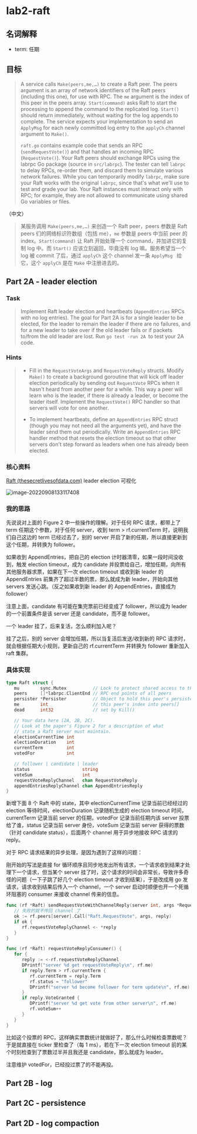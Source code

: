 # lab2-raft

## 名词解释

+ term: 任期

## 目标

> A service calls `Make(peers,me,…)` to create a Raft peer. The peers argument is an array of network identifiers of the Raft peers (including this one), for use with RPC. The `me` argument is the index of this peer in the peers array. `Start(command)` asks Raft to start the processing to append the command to the replicated log. `Start()` should return immediately, without waiting for the log appends to complete. The service expects your implementation to send an `ApplyMsg` for each newly committed log entry to the `applyCh` channel argument to `Make()`.
>
> `raft.go` contains example code that sends an RPC (`sendRequestVote()`) and that handles an incoming RPC (`RequestVote()`). Your Raft peers should exchange RPCs using the labrpc Go package (source in `src/labrpc`). The tester can tell `labrpc` to delay RPCs, re-order them, and discard them to simulate various network failures. While you can temporarily modify `labrpc`, make sure your Raft works with the original `labrpc`, since that's what we'll use to test and grade your lab. Your Raft instances must interact only with RPC; for example, they are not allowed to communicate using shared Go variables or files.

（中文）

> 某服务调用 `Make(peers,me,…)` 来创造一个 Raft peer，peers 参数是 Raft peers 们的网络标识符数组（包括 me），`me` 参数是 peers 中当前 peer 的 index。`Start(command)` 让 Raft 开始处理一个 command，并加进它的复制 log 中。而 `Start()` 应该立刻返回，毕竟没有 log 嘛。服务希望当一个 log 被 commit 了后，通过 `applyCh` 这个 channel 发一条 `ApplyMsg ` 给它，这个 `applyCh` 是在 `Make` 中注册进去的。

## Part 2A - leader election

### Task

> Implement Raft leader election and heartbeats (`AppendEntries` RPCs with no log entries). The goal for Part 2A is for a single leader to be elected, for the leader to remain the leader if there are no failures, and for a new leader to take over if the old leader fails or if packets to/from the old leader are lost. Run `go test -run 2A `to test your 2A code.

### Hints

> + Fill in the `RequestVoteArgs` and `RequestVoteReply` structs. Modify `Make()` to create a background goroutine that will kick off leader election periodically by sending out `RequestVote` RPCs when it hasn't heard from another peer for a while. This way a peer will learn who is the leader, if there is already a leader, or become the leader itself. Implement the `RequestVote()` RPC handler so that servers will vote for one another.
>
> + To implement heartbeats, define an `AppendEntries` RPC struct (though you may not need all the arguments yet), and have the leader send them out periodically. Write an `AppendEntries` RPC handler method that resets the election timeout so that other servers don't step forward as leaders when one has already been elected.

### 核心资料

[Raft (thesecretlivesofdata.com)](http://thesecretlivesofdata.com/raft/#election) leader election 可视化

![image-20220908133117408](https://beetpic.oss-cn-hangzhou.aliyuncs.com/img/image-20220908133117408.png)

### 我的思路

先说说对上面的 Figure 2 中一些操作的理解。对于任何 RPC 请求，都带上了 term 任期这个参数，对于任何 server，收到 term > rf.currentTerm 时，说明我们自己这边的 term 已经过去了，别的 server 开启了新的任期，所以直接更新到这个任期，并转换为 follower。

如果收到 AppendEntries，把自己的 election 计时器清零，如果一段时间没收到，触发 election timeout，成为 candidate 并投票给自己，增加任期，向所有其他服务器求票，如果在下一次 election timeout 或收到新 leader 的 AppendEntries 前集齐了超过半数的票，那么就成为新 leader，开始向其他 servers 发送心跳。（反之如果收到新 leader 的 AppendEntries，直接成为 follower）

注意上面，candidate 有可能在集完票前已经变成了 follower，所以成为 leader 的一个前置条件是该 server 还是 candidate，而不是 follower。

一个 leader 挂了，后来复活，怎么顺利加入呢？

挂了之后，别的 server 会增加任期，所以当复活后发送/收到新的 RPC 请求时，就会根据任期大小规则，更新自己的 rf.currentTerm 并转换为 follower 重新加入 raft 集群。

### 具体实现

```go
type Raft struct {
   mu        sync.Mutex          // Lock to protect shared access to this peer's state
   peers     []*labrpc.ClientEnd // RPC end points of all peers
   persister *Persister          // Object to hold this peer's persisted state
   me        int                 // this peer's index into peers[]
   dead      int32               // set by Kill()

   // Your data here (2A, 2B, 2C).
   // Look at the paper's Figure 2 for a description of what
   // state a Raft server must maintain.
   electionCurrentTime int
   electionDuration    int
   currentTerm         int
   votedFor            int

   // follower | candidate | leader
   status                    string
   voteSum                   int
   requestVoteReplyChannel   chan RequestVoteReply
   appendEntriesReplyChannel chan AppendEntriesReply
}
```

新增下面  8 个 Raft 中的 state，其中 electionCurrentTime 记录当前已经经过的 election 等待时间，electionDuration 记录随机生成的 election timeout 时间，currentTerm 记录当前 server 的任期，votedFor 记录当前任期内该 server 投票给了谁，status 记录当前 server 身份，voteSum 记录当前 server 获得的票数（针对 candidate status），后面两个 channel 用于异步地接收 RPC 请求的 reply。

对于 RPC 请求结果的异步处理，是因为遇到了这样的问题：

刚开始的写法是直接 for 循环顺序且同步地发出所有请求，一个请求收到结果才处理下一个请求，但当某个 server 挂了时，这个请求的时间会非常长，导致许多奇怪的问题（一下子跳了好几个 election timeout 才收到结果），于是改成用 go 发请求，请求收到结果后传入一个 channel，一个 server 启动时顺便也开一个死循环阻塞的 consumer 来接收 channel 传来的信息。

```go
func (rf *Raft) sendRequestVoteWithChannelReply(server int, args *RequestVoteArgs, reply *RequestVoteReply) {
   // 失败的就不传回 channel 了
   ok := rf.peers[server].Call("Raft.RequestVote", args, reply)
   if ok {
      rf.requestVoteReplyChannel <- *reply
   }
}

func (rf *Raft) requestVoteReplyConsumer() {
   for {
      reply := <-rf.requestVoteReplyChannel
      DPrintf("server %d get requestVoteReply\n", rf.me)
      if reply.Term > rf.currentTerm {
         rf.currentTerm = reply.Term
         rf.status = "follower"
         DPrintf("server %d become follower for term update\n", rf.me)
      }
      if reply.VoteGranted {
         DPrintf("server %d get vote from other server\n", rf.me)
         rf.voteSum++
      }
   }
}
```

比如这个投票的 RPC，这样确实票数统计就做好了，那么什么时候检查票数呢？于是就直接在 ticker 里检查了（每 1 ms），若在下一次 election timeout 前的某个时刻检查到了票数过半并且我还是 candidate，那么就成为 leader。

注意维护 votedFor，已经投过票了的不能再投。

## Part 2B - log

## Part 2C - persistence

## Part 2D - log compaction

